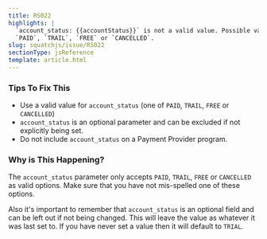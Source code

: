 ```yaml
---
title: RS022
highlights: |
  `account_status: {{accountStatus}}` is not a valid value. Possible values are 
  `PAID`, `TRAIL`, `FREE` or `CANCELLED`.
slug: squatchjs/issue/RS022
sectionType: jsReference
template: article.html
---
```


### Tips To Fix This

 - Use a valid value for `account_status` (one of `PAID`, `TRAIL`, `FREE` or `CANCELLED`)
 - `account_status` is an optional parameter and can be excluded if not explicitly being set.
 - Do not include `account_status` on a Payment Provider program.

### Why is This Happening?

The `account_status` parameter only accepts `PAID`, `TRAIL`, `FREE` or `CANCELLED` as valid options. Make sure that you have not mis-spelled one of these options.

Also it's important to remember that `account_status` is an optional field and can be left out if not being changed. This will leave the value as whatever it was last set to. If you have never set a value then it will default to `TRIAL`. 

